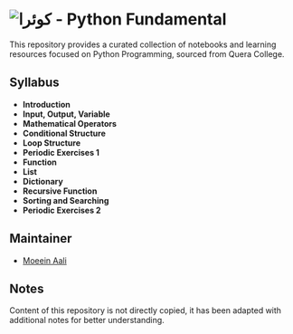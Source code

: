 # ![کوئرا](https://user-images.githubusercontent.com/49264993/137637114-e0687e95-08eb-4181-98b0-56fe515f6bc7.png)  - Python Fundamental
This repository provides a curated collection of notebooks and learning resources focused on Python Programming, sourced from Quera College.

## Syllabus
- **Introduction**
- **Input, Output, Variable**
- **Mathematical Operators**
- **Conditional Structure**
- **Loop Structure**
- **Periodic Exercises 1**
- **Function**
- **List**
- **Dictionary**
- **Recursive Function**
- **Sorting and Searching**
- **Periodic Exercises 2**



## Maintainer

- [Moeein Aali](https://github.com/moeeinaali)

## Notes

Content of this repository is not directly copied, it has been adapted with additional notes for better understanding.

